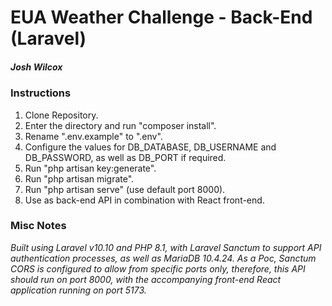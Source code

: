 # EUA Weather Challenge - Back-End (Laravel)

##### Josh Wilcox

### Instructions

1. Clone Repository.
2. Enter the directory and run "composer install".
3. Rename ".env.example" to ".env".
4. Configure the values for DB_DATABASE, DB_USERNAME and DB_PASSWORD, as well as DB_PORT if required.
5. Run "php artisan key:generate".
6. Run "php artisan migrate".
7. Run "php artisan serve" (use default port 8000).
8. Use as back-end API in combination with React front-end.

### Misc Notes

*Built using Laravel v10.10 and PHP 8.1, with Laravel Sanctum to support API authentication processes, as well as MariaDB 10.4.24. As a Poc, Sanctum CORS is configured to allow from specific ports only, therefore, this API should run on port 8000, with the accompanying front-end React application running on port 5173.*
